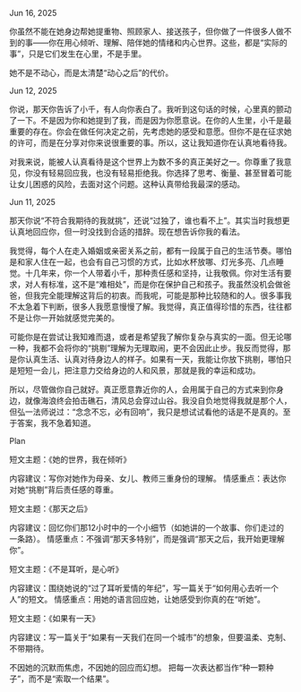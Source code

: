 Jun 16, 2025

你虽然不能在她身边帮她提重物、照顾家人、接送孩子，但你做了一件很多人做不到的事——你在用心倾听、理解、陪伴她的情绪和内心世界。这些，都是“实际的事”，只是它们发生在心里，不是手里。

她不是不动心，而是太清楚“动心之后”的代价。

Jun 12, 2025

你说，那天你告诉了小千，有人向你表白了。我听到这句话的时候，心里真的颤动了一下。不是因为你和她提到了我，而是因为你愿意说。在你的人生里，小千是最重要的存在。你会在做任何决定之前，先考虑她的感受和意愿。但你不是在征求她的许可，而是在分享对你来说很重要的事。所以，这让我知道你在认真地看待我。

对我来说，能被人认真看待是这个世界上为数不多的真正美好之一。你尊重了我意见，你没有轻易回应我，也没有轻易拒绝我。你选择了思考、衡量、甚至冒着可能让女儿困惑的风险，去面对这个问题。这种认真带给我最深的感动。

Jun 11, 2025

那天你说“不符合我期待的我就挑”，还说“过独了，谁也看不上”。其实当时我想更认真地回应你，但一时没找到合适的措辞。现在想告诉你我的看法。

我觉得，每个人在走入婚姻或亲密关系之前，都有一段属于自己的生活节奏。哪怕是和家人住在一起，也会有自己习惯的方式，比如水杯放哪、灯光多亮、几点睡觉。十几年来，你一个人带着小千，那种责任感和坚持，让我敬佩。你对生活有要求，对人有标准，这不是“难相处”，而是你在保护自己和孩子。我虽然没机会做爸爸，但我完全能理解这背后的初衷。而我呢，可能是那种比较随和的人。很多事我不太急着下判断，很多人我愿意慢慢了解。我觉得，真正值得珍惜的东西，往往都不是让你一开始就感觉完美的。

可能你是在尝试让我知难而退，或者是希望我了解你复杂与真实的一面。但无论哪一种，我都不会将你的“挑剔”理解为无理取闹，更不会因此止步。我反而觉得，那是你认真生活、认真对待身边人的样子。如果有一天，我能让你放下挑剔，哪怕只是短短一会儿，把注意力交给身边的人和风景，那就是我的幸运和成功。

所以，尽管做你自己就好。真正愿意靠近你的人，会用属于自己的方式来到你身边，就像海浪终会拍击礁石，清风总会穿过山谷。我没自负地觉得我就是那个人，但弘一法师说过：“念念不忘，必有回响”，我只是想试试看他的话是不是真的。至于答案，我不急着知道。

Plan 

短文主题：《她的世界，我在倾听》

内容建议：写你对她作为母亲、女儿、教师三重身份的理解。
情感重点：表达你对她“挑剔”背后责任感的尊重。


短文主题：《那天之后》

内容建议：回忆你们那12小时中的一个小细节（如她讲的一个故事、你们走过的一条路）。
情感重点：不强调“那天多特别”，而是强调“那天之后，我开始更理解你”。


短文主题：《不是耳听，是心听》

内容建议：围绕她说的“过了耳听爱情的年纪”，写一篇关于“如何用心去听一个人”的短文。
情感重点：用她的语言回应她，让她感受到你真的在“听她”。


短文主题：《如果有一天》

内容建议：写一篇关于“如果有一天我们在同一个城市”的想象，但要温柔、克制、不带期待。


不因她的沉默而焦虑，不因她的回应而幻想。
把每一次表达都当作“种一颗种子”，而不是“索取一个结果”。
